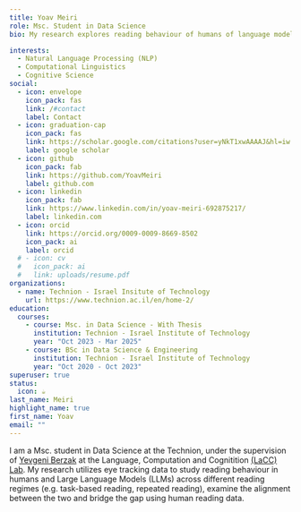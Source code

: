 ```yaml
---
title: Yoav Meiri
role: Msc. Student in Data Science
bio: My research explores reading behaviour of humans of language model across different reading regimes.

interests:
  - Natural Language Processing (NLP)
  - Computational Linguistics
  - Cognitive Science
social:
  - icon: envelope
    icon_pack: fas
    link: /#contact
    label: Contact
  - icon: graduation-cap
    icon_pack: fas
    link: https://scholar.google.com/citations?user=yNkT1xwAAAAJ&hl=iw
    label: google scholar
  - icon: github
    icon_pack: fab
    link: https://github.com/YoavMeiri
    label: github.com
  - icon: linkedin
    icon_pack: fab
    link: https://www.linkedin.com/in/yoav-meiri-692875217/
    label: linkedin.com
  - icon: orcid
    link: https://orcid.org/0009-0009-8669-8502
    icon_pack: ai
    label: orcid
  # - icon: cv
  #   icon_pack: ai
  #   link: uploads/resume.pdf
organizations:
  - name: Technion - Israel Insitute of Technology
    url: https://www.technion.ac.il/en/home-2/
education:
  courses:
    - course: Msc. in Data Science - With Thesis
      institution: Technion - Israel Institute of Technology
      year: "Oct 2023 - Mar 2025"
    - course: BSc in Data Science & Engineering
      institution: Technion - Israel Institute of Technology
      year: "Oct 2020 - Oct 2023"
superuser: true
status:
  icon: ☕️
last_name: Meiri
highlight_name: true
first_name: Yoav
email: ""
---
```


I am a Msc. student in Data Science at the Technion, under the supervision of [Yevgeni Berzak](https://people.csail.mit.edu/berzak/) at the Language, Computation and Cognitition [(LaCC) Lab](https://lacclab.github.io/).
My research utilizes eye tracking data to study reading behaviour in humans and Large Language Models (LLMs) across different reading regimes (e.g. task-based reading, repeated reading), examine the alignment between the two and bridge the gap using human reading data.
